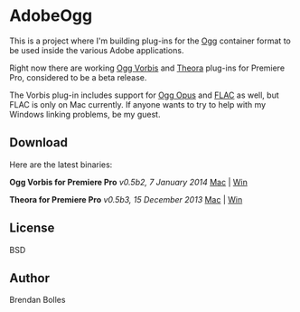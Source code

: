 AdobeOgg
========

This is a project where I'm building plug-ins for the [Ogg](http://www.xiph.org/ogg/) container format to be used inside the various Adobe applications.

Right now there are working [Ogg Vorbis](http://www.vorbis.com/) and [Theora](http://www.theora.org/) plug-ins for Premiere Pro, considered to be a beta release.

The Vorbis plug-in includes support for [Ogg Opus](http://opus-codec.org/) and [FLAC](http://xiph.org/flac/) as well, but FLAC is only on Mac currently. If anyone wants to try to help with my Windows linking problems, be my guest.


Download
--------
Here are the latest binaries:

**Ogg Vorbis for Premiere Pro** _v0.5b2, 7 January 2014_
[Mac](http://www.fnordware.com/downloads/Ogg_v0.5b2_mac.zip) | [Win](http://www.fnordware.com/downloads/Ogg_v0.5b2_win.zip)

**Theora for Premiere Pro** _v0.5b3, 15 December 2013_
[Mac](http://www.fnordware.com/downloads/Theora_v0.5b3_mac.zip) | [Win](http://www.fnordware.com/downloads/Theora_v0.5b3_win.zip)


License
-------
BSD


Author
------
Brendan Bolles